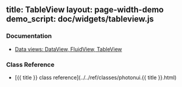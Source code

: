 title: TableView
layout: page-width-demo
demo_script: doc/widgets/tableview.js
---

### Documentation

* [Data views: DataView, FluidView, TableView](../data-views.html)

### Class Reference

* [{{ title }} class reference](../../ref/classes/photonui.{{ title }}.html)

